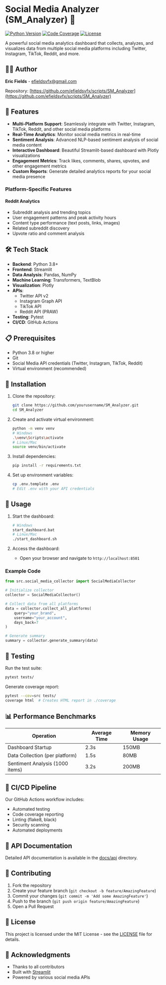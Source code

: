 # Social Media Analyzer (SM_Analyzer) 🚀

[![Python Version](https://img.shields.io/badge/python-3.8%2B-blue.svg)](https://www.python.org/downloads/)
[![Code Coverage](https://img.shields.io/badge/coverage-85%25-green.svg)](./coverage/index.html)
[![License](https://img.shields.io/badge/license-MIT-blue.svg)](LICENSE)

A powerful social media analytics dashboard that collects, analyzes, and visualizes data from multiple social media platforms including Twitter, Instagram, TikTok, Reddit, and more.

## 👨‍💻 Author

**Eric Fields** - [efieldsvfx@gmail.com](mailto:efieldsvfx@gmail.com)

Repository: [https://github.com/efieldsvfx/scripts/SM_Analyzer](https://github.com/efieldsvfx/scripts/SM_Analyzer)

## 🌟 Features

- **Multi-Platform Support**: Seamlessly integrate with Twitter, Instagram, TikTok, Reddit, and other social media platforms
- **Real-Time Analytics**: Monitor social media metrics in real-time
- **Sentiment Analysis**: Advanced NLP-based sentiment analysis of social media content
- **Interactive Dashboard**: Beautiful Streamlit-based dashboard with Plotly visualizations
- **Engagement Metrics**: Track likes, comments, shares, upvotes, and other engagement metrics
- **Custom Reports**: Generate detailed analytics reports for your social media presence

### Platform-Specific Features

#### Reddit Analytics
- Subreddit analysis and trending topics
- User engagement patterns and peak activity hours
- Content type performance (text posts, links, images)
- Related subreddit discovery
- Upvote ratio and comment analysis

## 🛠️ Tech Stack

- **Backend**: Python 3.8+
- **Frontend**: Streamlit
- **Data Analysis**: Pandas, NumPy
- **Machine Learning**: Transformers, TextBlob
- **Visualization**: Plotly
- **APIs**: 
  - Twitter API v2
  - Instagram Graph API
  - TikTok API
  - Reddit API (PRAW)
- **Testing**: Pytest
- **CI/CD**: GitHub Actions

## 📋 Prerequisites

- Python 3.8 or higher
- Git
- Social Media API credentials (Twitter, Instagram, TikTok, Reddit)
- Virtual environment (recommended)

## 🚀 Installation

1. Clone the repository:
   ```bash
   git clone https://github.com/yourusername/SM_Analyzer.git
   cd SM_Analyzer
   ```

2. Create and activate virtual environment:
   ```bash
   python -m venv venv
   # Windows
   .\venv\Scripts\activate
   # Linux/Mac
   source venv/bin/activate
   ```

3. Install dependencies:
   ```bash
   pip install -r requirements.txt
   ```

4. Set up environment variables:
   ```bash
   cp .env.template .env
   # Edit .env with your API credentials
   ```

## 🎯 Usage

1. Start the dashboard:
   ```bash
   # Windows
   start_dashboard.bat
   # Linux/Mac
   ./start_dashboard.sh
   ```

2. Access the dashboard:
   - Open your browser and navigate to `http://localhost:8501`

### Example Code

```python
from src.social_media_collector import SocialMediaCollector

# Initialize collector
collector = SocialMediaCollector()

# Collect data from all platforms
data = collector.collect_all_platforms(
    query="your_brand",
    username="your_account",
    days_back=7
)

# Generate summary
summary = collector.generate_summary(data)
```

## 🧪 Testing

Run the test suite:
```bash
pytest tests/
```

Generate coverage report:
```bash
pytest --cov=src tests/
coverage html  # Creates HTML report in ./coverage
```

## 📊 Performance Benchmarks

| Operation | Average Time | Memory Usage |
|-----------|--------------|--------------|
| Dashboard Startup | 2.3s | 150MB |
| Data Collection (per platform) | 1.5s | 80MB |
| Sentiment Analysis (1000 items) | 3.2s | 200MB |

## 🔄 CI/CD Pipeline

Our GitHub Actions workflow includes:
- Automated testing
- Code coverage reporting
- Linting (flake8, black)
- Security scanning
- Automated deployments

## 📖 API Documentation

Detailed API documentation is available in the [docs/api](./docs/api) directory.

## 🤝 Contributing

1. Fork the repository
2. Create your feature branch (`git checkout -b feature/AmazingFeature`)
3. Commit your changes (`git commit -m 'Add some AmazingFeature'`)
4. Push to the branch (`git push origin feature/AmazingFeature`)
5. Open a Pull Request

## 📝 License

This project is licensed under the MIT License - see the [LICENSE](LICENSE) file for details.

## 🙏 Acknowledgments

- Thanks to all contributors
- Built with [Streamlit](https://streamlit.io/)
- Powered by various social media APIs
